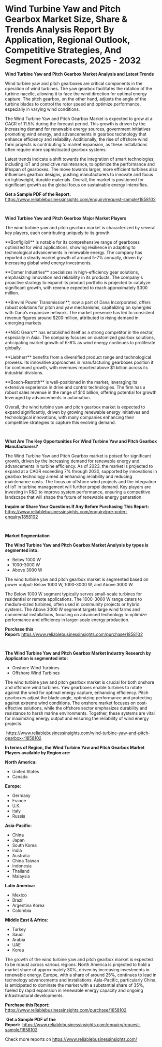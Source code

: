 <p><h1>Wind Turbine Yaw and Pitch Gearbox Market Size, Share & Trends Analysis Report By Application, Regional Outlook, Competitive Strategies, And Segment Forecasts, 2025 - 2032</h1></p><p><strong>Wind Turbine Yaw and Pitch Gearbox Market Analysis and Latest Trends</strong></p>
<p><p>Wind turbine yaw and pitch gearboxes are critical components in the operation of wind turbines. The yaw gearbox facilitates the rotation of the turbine nacelle, allowing it to face the wind direction for optimal energy capture. The pitch gearbox, on the other hand, adjusts the angle of the turbine blades to control the rotor speed and optimize performance, especially in varying wind conditions. </p><p>The Wind Turbine Yaw and Pitch Gearbox Market is expected to grow at a CAGR of 11.5% during the forecast period. This growth is driven by the increasing demand for renewable energy sources, government initiatives promoting wind energy, and advancements in gearbox technology that enhance efficiency and reliability. Additionally, the rise of offshore wind farm projects is contributing to market expansion, as these installations often require more sophisticated gearbox systems. </p><p>Latest trends indicate a shift towards the integration of smart technologies, including IoT and predictive maintenance, to optimize the performance and lifespan of gearboxes. The move towards larger, more efficient turbines also influences gearbox designs, pushing manufacturers to innovate and focus on lightweight, durable materials. Overall, the market is positioned for significant growth as the global focus on sustainable energy intensifies.</p></p>
<p><strong>Get a Sample PDF of the Report:&nbsp;</strong> <a href="https://www.reliablebusinessinsights.com/enquiry/request-sample/1858102?utm_campaign=3273&utm_medium=2&utm_source=Github&utm_content=ia&utm_term=12042025&utm_id=wind-turbine-yaw-and-pitch-gearbox">https://www.reliablebusinessinsights.com/enquiry/request-sample/1858102</a></p>
<p>&nbsp;</p>
<p><strong>Wind Turbine Yaw and Pitch Gearbox Major Market Players</strong></p>
<p><p>The wind turbine yaw and pitch gearbox market is characterized by several key players, each contributing uniquely to its growth. </p><p>**Bonfiglioli** is notable for its comprehensive range of gearboxes optimized for wind applications, showing resilience in adapting to technological advancements in renewable energy. The company has reported a steady market growth of around 5-7% annually, driven by increasing global wind energy investments. </p><p>**Comer Industries** specializes in high-efficiency gear solutions, emphasizing innovation and reliability in its products. The company's proactive strategy to expand its product portfolio is projected to catalyze significant growth, with revenue expected to reach approximately $300 million.</p><p>**Brevini Power Transmission**, now a part of Dana Incorporated, offers robust solutions for pitch and yaw mechanisms, capitalizing on synergies with Dana’s expansive network. The market presence has led to consistent revenue figures around $200 million, attributed to rising demand in emerging markets.</p><p>**NGC Gears** has established itself as a strong competitor in the sector, especially in Asia. The company focuses on customized gearbox solutions, anticipating market growth of 6-8% as wind energy continues to proliferate globally.</p><p>**Liebherr** benefits from a diversified product range and technological prowess. Its innovative approaches in manufacturing gearboxes position it for continued growth, with revenues reported above $1 billion across its industrial divisions.</p><p>**Bosch-Rexroth** is well-positioned in the market, leveraging its extensive experience in drive and control technologies. The firm has a robust sales revenue in the range of $10 billion, offering potential for growth leveraged by advancements in automation.</p><p>Overall, the wind turbine yaw and pitch gearbox market is expected to expand significantly, driven by growing renewable energy initiatives and technological innovations, with many companies enhancing their competitive strategies to capture this evolving demand.</p></p>
<p>&nbsp;</p>
<p><strong>What Are The Key Opportunities For Wind Turbine Yaw and Pitch Gearbox Manufacturers?</strong></p>
<p><p>The Wind Turbine Yaw and Pitch Gearbox market is poised for significant growth, driven by the increasing demand for renewable energy and advancements in turbine efficiency. As of 2023, the market is projected to expand at a CAGR exceeding 7% through 2030, supported by innovations in gearbox technology aimed at enhancing reliability and reducing maintenance costs. The focus on offshore wind projects and the integration of IoT in turbine management will further propel demand. Key players are investing in R&D to improve system performance, ensuring a competitive landscape that will shape the future of renewable energy generation.</p></p>
<p><strong>Inquire or Share Your Questions If Any Before Purchasing This Report:</strong> <a href="https://www.reliablebusinessinsights.com/enquiry/pre-order-enquiry/1858102?utm_campaign=3273&utm_medium=2&utm_source=Github&utm_content=ia&utm_term=12042025&utm_id=wind-turbine-yaw-and-pitch-gearbox">https://www.reliablebusinessinsights.com/enquiry/pre-order-enquiry/1858102</a></p>
<p>&nbsp;</p>
<p><strong>Market Segmentation</strong></p>
<p><strong>The Wind Turbine Yaw and Pitch Gearbox Market Analysis by types is segmented into:</strong></p>
<p><ul><li>Below 1000 W</li><li>1000-3000 W</li><li>Above 3000 W</li></ul></p>
<p><p>The wind turbine yaw and pitch gearbox market is segmented based on power output: Below 1000 W, 1000-3000 W, and Above 3000 W. </p><p>The Below 1000 W segment typically serves small-scale turbines for residential or remote applications. The 1000-3000 W range caters to medium-sized turbines, often used in community projects or hybrid systems. The Above 3000 W segment targets large wind farms and commercial installations, focusing on advanced technology to optimize performance and efficiency in larger-scale energy production.</p></p>
<p><strong>Purchase this Report:&nbsp;</strong><a href="https://www.reliablebusinessinsights.com/purchase/1858102?utm_campaign=3273&utm_medium=2&utm_source=Github&utm_content=ia&utm_term=12042025&utm_id=wind-turbine-yaw-and-pitch-gearbox">https://www.reliablebusinessinsights.com/purchase/1858102</a></p>
<p>&nbsp;</p>
<p><strong>The Wind Turbine Yaw and Pitch Gearbox Market Industry Research by Application is segmented into:</strong></p>
<p><ul><li>Onshore Wind Turbines</li><li>Offshore Wind Turbines</li></ul></p>
<p><p>The wind turbine yaw and pitch gearbox market is crucial for both onshore and offshore wind turbines. Yaw gearboxes enable turbines to rotate against the wind for optimal energy capture, enhancing efficiency. Pitch gearboxes adjust the blade angle, optimizing performance and protecting against extreme wind conditions. The onshore market focuses on cost-effective solutions, while the offshore sector emphasizes durability and resistance to harsh marine environments. Together, these systems are vital for maximizing energy output and ensuring the reliability of wind energy projects.</p></p>
<p><a href="https://www.reliablebusinessinsights.com/wind-turbine-yaw-and-pitch-gearbox-r1858102?utm_campaign=3273&utm_medium=2&utm_source=Github&utm_content=ia&utm_term=12042025&utm_id=wind-turbine-yaw-and-pitch-gearbox">&nbsp;https://www.reliablebusinessinsights.com/wind-turbine-yaw-and-pitch-gearbox-r1858102</a></p>
<p><strong>In terms of Region, the Wind Turbine Yaw and Pitch Gearbox Market Players available by Region are:</strong></p>
<p>
    <p> <strong> North America: </strong>
        <ul>
            <li>United States</li>
            <li>Canada</li>
        </ul>
        </p> 
    <p> <strong> Europe: </strong>
        <ul>
            <li>Germany</li>
            <li>France</li>
            <li>U.K.</li>
            <li>Italy</li>
            <li>Russia</li>
        </ul>
        </p> 
    <p> <strong> Asia-Pacific: </strong>
        <ul>
            <li>China</li>
            <li>Japan</li>
            <li>South Korea</li>
            <li>India</li>
            <li>Australia</li>
            <li>China Taiwan</li>
            <li>Indonesia</li>
            <li>Thailand</li>
            <li>Malaysia</li>
        </ul>
        </p> 
    <p> <strong> Latin America: </strong>
        <ul>
            <li>Mexico</li>
            <li>Brazil</li>
            <li>Argentina Korea</li>
            <li>Colombia</li>
        </ul>
        </p> 
    <p> <strong> Middle East & Africa: </strong>
        <ul>
            <li>Turkey</li>
            <li>Saudi</li>
            <li>Arabia</li>
            <li>UAE</li>
            <li>Korea</li>
        </ul>
    </p>
    </p>
<p><p>The growth of the wind turbine yaw and pitch gearbox market is expected to be robust across various regions. North America is projected to hold a market share of approximately 30%, driven by increasing investments in renewable energy. Europe, with a share of around 25%, continues to lead in technology advancements and installations. Asia-Pacific, particularly China, is anticipated to dominate the market with a substantial share of 35%, fueled by rapid expansion in renewable energy capacity and ongoing infrastructural developments.</p></p>
<p><strong>Purchase this Report: </strong><a href="https://www.reliablebusinessinsights.com/purchase/1858102?utm_campaign=3273&utm_medium=2&utm_source=Github&utm_content=ia&utm_term=12042025&utm_id=wind-turbine-yaw-and-pitch-gearbox">https://www.reliablebusinessinsights.com/purchase/1858102</a></p>
<p>&nbsp;<strong>Get a Sample PDF of the Report:&nbsp;&nbsp;</strong><a href="https://www.reliablebusinessinsights.com/enquiry/request-sample/1858102?utm_campaign=3273&utm_medium=2&utm_source=Github&utm_content=ia&utm_term=12042025&utm_id=wind-turbine-yaw-and-pitch-gearbox">https://www.reliablebusinessinsights.com/enquiry/request-sample/1858102</a></p>
<p><strong></strong></p>
<p>Check more reports on <a href="https://www.reliablebusinessinsights.com/?utm_campaign=3273&utm_medium=2&utm_source=Github&utm_content=ia&utm_term=12042025&utm_id=wind-turbine-yaw-and-pitch-gearbox">https://www.reliablebusinessinsights.com/</a></p>